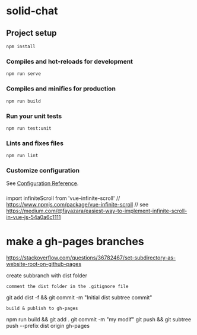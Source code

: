 # solid-chat

## Project setup
```
npm install
```

### Compiles and hot-reloads for development
```
npm run serve
```

### Compiles and minifies for production
```
npm run build
```

### Run your unit tests
```
npm run test:unit
```

### Lints and fixes files
```
npm run lint
```

### Customize configuration
See [Configuration Reference](https://cli.vuejs.org/config/).

###
import infiniteScroll from 'vue-infinite-scroll' // https://www.npmjs.com/package/vue-infinite-scroll
// see https://medium.com/@fayazara/easiest-way-to-implement-infinite-scroll-in-vue-js-54a0a6c1111


# make a gh-pages branches

https://stackoverflow.com/questions/36782467/set-subdirectory-as-website-root-on-github-pages

create subbranch with dist folder

    comment the dist folder in the .gitignore file

git add dist -f && git commit -m "Initial dist subtree commit"

    build & publish to gh-pages

npm run build && git add .
git commit -m "my modif"
git push && git subtree push --prefix dist origin gh-pages
